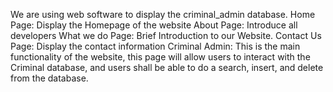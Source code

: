 We are using web software to display the criminal_admin database. 
Home Page: Display the Homepage of the website
About Page: Introduce all developers
What we do Page: Brief Introduction to our Website.
Contact Us Page: Display the contact information
Criminal Admin: This is the main functionality of the website, this page will allow users to interact with the Criminal database, and users shall be able to do a search, insert, and delete from the database.

